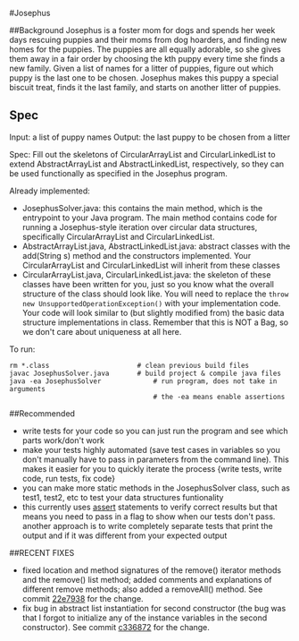 #Josephus

##Background
Josephus is a foster mom for dogs and spends 
her week days rescuing puppies and their moms from dog 
hoarders, and finding new homes for the puppies. The puppies 
are all equally adorable, so she gives them away in a fair 
order by choosing the kth puppy every time she finds 
a new family. Given a list of names for 
a litter of puppies, figure out which puppy is the last one to 
be chosen. Josephus makes this puppy a special biscuit treat, finds it the 
last family, and starts on another litter of puppies.

## Spec
Input: a list of puppy names
Output: the last puppy to be chosen from a litter

Spec: Fill out the skeletons of CircularArrayList and CircularLinkedList to extend AbstractArrayList and AbstractLinkedList, respectively, so they can be used functionally as specified in the Josephus program. 

Already implemented:
 - JosephusSolver.java: this contains the main method, which is the entrypoint to your Java program. The main method contains code for running a Josephus-style iteration over circular data structures, specifically CircularArrayList and CircularLinkedList.
 - AbstractArrayList.java, AbstractLinkedList.java: abstract classes with the add(String s) method and the constructors implemented. Your CircularArrayList and CircularLinkedList will inherit from these classes
 - CircularArrayList.java, CircularLinkedList.java: the skeleton of these classes have been written for you, just so you know what the overall structure of the class should look like. You will need to replace the `throw new UnsupportedOperationException()` with your implementation code. Your code will look similar to (but slightly modified from) the basic data structure implementations in class. Remember that this is NOT a Bag, so we don't care about uniqueness at all here.

To run:
```
rm *.class                      # clean previous build files
javac JosephusSolver.java       # build project & compile java files
java -ea JosephusSolver             # run program, does not take in arguments
                                    # the -ea means enable assertions
```


##Recommended
* write tests for your code so you can just run the program and see which parts work/don't work
* make your tests highly automated (save test cases in variables so you don't manually have to pass in parameters from the command line).
This makes it easier for you to quickly iterate the process {write tests, write code, run tests, fix code}
* you can make more static methods in the JosephusSolver class, such as test1, test2, etc to test your data structures funtionality
* this currently uses [assert](http://stackoverflow.com/questions/2758224/what-does-the-java-assert-keyword-do-and-when-should-it-be-used) statements to verify correct results
but that means you need to pass in a flag to show when our tests don't pass. another approach
is to write completely separate tests that print the output and if it was different
from your expected output



##RECENT FIXES
- fixed location and method signatures of the remove() iterator methods and the remove()
list method; added comments and explanations of different remove methods; also added a
removeAll() method.  See commit [22e7938](https://github.com/jazzyfresh/cmsi281/commit/22e7938babb1f31a307f8d474d799f53fa2b09c2) for the change.
- fix bug in abstract list instantiation for second constructor (the bug was that I forgot to
initialize any of the instance variables in the second constructor). See commit [c336872](https://github.com/jazzyfresh/cmsi281/commit/c3368720f74e48dbd76f25f092a35cd46c3677e8) for the change.
